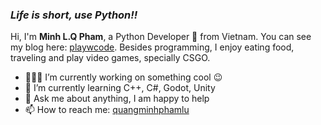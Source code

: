 ### _**Life is short, use Python!!**_

Hi, I'm **Minh L.Q Pham**, a Python Developer 🐍 from Vietnam. You can see my blog here: [playwcode](https://minhplq.github.io). Besides programming, I enjoy eating food, traveling and play video games, specially CSGO.

- 👨🏽‍💻 I’m currently working on something cool :wink:
- 🌱 I’m currently learning C++, C#, Godot, Unity
- 💬 Ask me about anything, I am happy to help
- 📫 How to reach me: [quangminhphamlu](https://www.facebook.com/quangminh.phamlu/)
